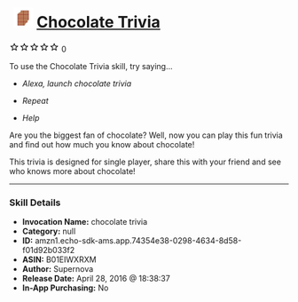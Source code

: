 # &nbsp;<img src="skill_icon" alt="Chocolate Trivia icon" width="36"> [Chocolate Trivia](http://alexa.amazon.com/#skills/amzn1.echo-sdk-ams.app.74354e38-0298-4634-8d58-f01d92b033f2)
![0 stars](../../images/ic_star_border_black_18dp_1x.png)![0 stars](../../images/ic_star_border_black_18dp_1x.png)![0 stars](../../images/ic_star_border_black_18dp_1x.png)![0 stars](../../images/ic_star_border_black_18dp_1x.png)![0 stars](../../images/ic_star_border_black_18dp_1x.png) 0

To use the Chocolate Trivia skill, try saying...

* *Alexa, launch chocolate trivia*

* *Repeat*

* *Help*

Are you the biggest fan of chocolate? Well, now you can play this fun trivia and find out how much you know about chocolate! 

This trivia is designed for single player, share this with your friend and see who knows more about chocolate!

***

### Skill Details

* **Invocation Name:** chocolate trivia
* **Category:** null
* **ID:** amzn1.echo-sdk-ams.app.74354e38-0298-4634-8d58-f01d92b033f2
* **ASIN:** B01EIWXRXM
* **Author:** Supernova
* **Release Date:** April 28, 2016 @ 18:38:37
* **In-App Purchasing:** No

